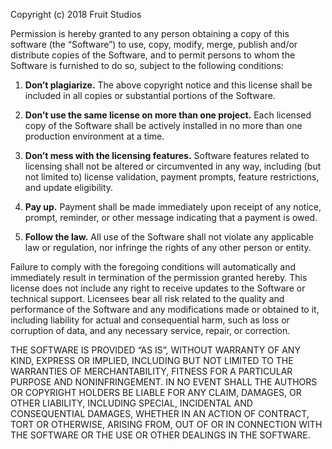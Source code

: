 Copyright (c) 2018 Fruit Studios

Permission is hereby granted to any person obtaining a copy of this software
(the “Software”) to use, copy, modify, merge, publish and/or distribute copies
of the Software, and to permit persons to whom the Software is furnished to do
so, subject to the following conditions:

1.  **Don’t plagiarize.** The above copyright notice and this license shall be
    included in all copies or substantial portions of the Software.

2.  **Don’t use the same license on more than one project.** Each licensed copy
    of the Software shall be actively installed in no more than one production
    environment at a time.

3.  **Don’t mess with the licensing features.** Software features related to
    licensing shall not be altered or circumvented in any way, including (but
    not limited to) license validation, payment prompts, feature restrictions,
    and update eligibility.

4.  **Pay up.** Payment shall be made immediately upon receipt of any notice,
    prompt, reminder, or other message indicating that a payment is owed.

5.  **Follow the law.** All use of the Software shall not violate any applicable
    law or regulation, nor infringe the rights of any other person or entity.

Failure to comply with the foregoing conditions will automatically and
immediately result in termination of the permission granted hereby. This
license does not include any right to receive updates to the Software or
technical support. Licensees bear all risk related to the quality and
performance of the Software and any modifications made or obtained to it,
including liability for actual and consequential harm, such as loss or
corruption of data, and any necessary service, repair, or correction.

THE SOFTWARE IS PROVIDED “AS IS”, WITHOUT WARRANTY OF ANY KIND, EXPRESS OR
IMPLIED, INCLUDING BUT NOT LIMITED TO THE WARRANTIES OF MERCHANTABILITY,
FITNESS FOR A PARTICULAR PURPOSE AND NONINFRINGEMENT. IN NO EVENT SHALL THE
AUTHORS OR COPYRIGHT HOLDERS BE LIABLE FOR ANY CLAIM, DAMAGES, OR OTHER
LIABILITY, INCLUDING SPECIAL, INCIDENTAL AND CONSEQUENTIAL DAMAGES, WHETHER IN
AN ACTION OF CONTRACT, TORT OR OTHERWISE, ARISING FROM, OUT OF OR IN CONNECTION
WITH THE SOFTWARE OR THE USE OR OTHER DEALINGS IN THE SOFTWARE.
